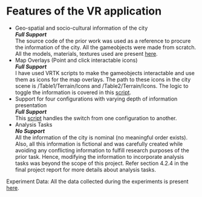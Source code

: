 # Features of the VR application

* Geo-spatial and socio-cultural information of the city  
  ___Full Support___  
  The source code of the prior work was used as a reference to procure the information of the city. All the gameobjects were made from scratch. All the models, materials, textures used are present [here](https://github.com/snehabhakare/VR-Final-Project/tree/master/Assets/Source/Models).  
* Map Overlays (Point and click interactable icons)  
  ___Full Support___  
  I have used VRTK scripts to make the gameobjects interactable and use them as icons for the map overlays. The path to these icons in the city scene is /Table1/Terrain/Icons and /Table2/Terrain/Icons. The logic to toggle the information is covered in this [script](https://github.com/snehabhakare/VR-Final-Project/blob/master/Assets/Source/Scripts/ToggleInfo.cs).    
* Support for four configurations with varying depth of information presentation  
  ___Full Support___  
  This [script](https://github.com/snehabhakare/VR-Final-Project/blob/master/Assets/Source/Scripts/RunConfigurations.cs) handles the switch from one configuration to another.  
* Analysis Tasks  
  ___No Support___  
  All the information of the city is nominal (no meaningful order exists). Also, all this information is fictional and was carefully created while avoiding any conflicting information to fulfill research purposes of the prior task. Hence, modifying the information to incorporate analysis tasks was beyond the scope of this project. Refer section 4.2.4 in the final project report for more details about analysis tasks.  
  
Experiment Data: All the data collected during the experiments is present [here](https://github.com/snehabhakare/VR-Final-Project/tree/master/Assets/Source/Logs).
